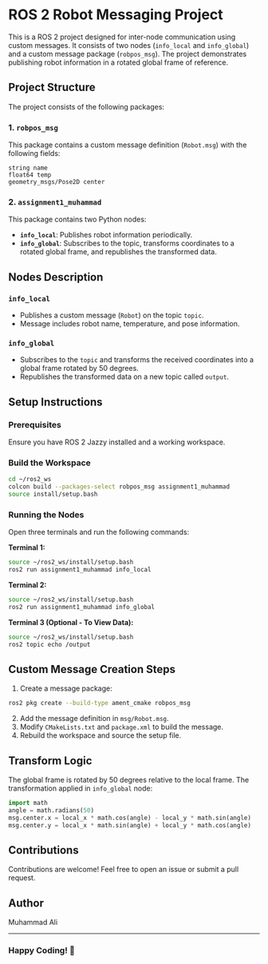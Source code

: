 # ROS 2 Robot Messaging Project

This is a ROS 2 project designed for inter-node communication using custom messages. It consists of two nodes (`info_local` and `info_global`) and a custom message package (`robpos_msg`). The project demonstrates publishing robot information in a rotated global frame of reference.

## Project Structure

The project consists of the following packages:

### 1. `robpos_msg`
This package contains a custom message definition (`Robot.msg`) with the following fields:

```plaintext
string name
float64 temp
geometry_msgs/Pose2D center
```

### 2. `assignment1_muhammad`
This package contains two Python nodes:

- **`info_local`**: Publishes robot information periodically.
- **`info_global`**: Subscribes to the topic, transforms coordinates to a rotated global frame, and republishes the transformed data.

## Nodes Description

### `info_local`
- Publishes a custom message (`Robot`) on the topic `topic`.
- Message includes robot name, temperature, and pose information.

### `info_global`
- Subscribes to the `topic` and transforms the received coordinates into a global frame rotated by 50 degrees.
- Republishes the transformed data on a new topic called `output`.

## Setup Instructions

### Prerequisites
Ensure you have ROS 2 Jazzy installed and a working workspace.

### Build the Workspace
```bash
cd ~/ros2_ws
colcon build --packages-select robpos_msg assignment1_muhammad
source install/setup.bash
```

### Running the Nodes

Open three terminals and run the following commands:

**Terminal 1:**
```bash
source ~/ros2_ws/install/setup.bash
ros2 run assignment1_muhammad info_local
```

**Terminal 2:**
```bash
source ~/ros2_ws/install/setup.bash
ros2 run assignment1_muhammad info_global
```

**Terminal 3 (Optional - To View Data):**
```bash
source ~/ros2_ws/install/setup.bash
ros2 topic echo /output
```

## Custom Message Creation Steps

1. Create a message package:
```bash
ros2 pkg create --build-type ament_cmake robpos_msg
```
2. Add the message definition in `msg/Robot.msg`.
3. Modify `CMakeLists.txt` and `package.xml` to build the message.
4. Rebuild the workspace and source the setup file.

## Transform Logic
The global frame is rotated by 50 degrees relative to the local frame. The transformation applied in `info_global` node:

```python
import math
angle = math.radians(50)
msg.center.x = local_x * math.cos(angle) - local_y * math.sin(angle)
msg.center.y = local_x * math.sin(angle) + local_y * math.cos(angle)
```


## Contributions
Contributions are welcome! Feel free to open an issue or submit a pull request.

## Author
Muhammad Ali

---

### Happy Coding! 🚀

